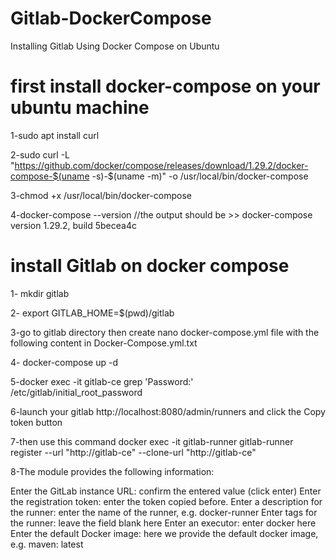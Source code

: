 # Gitlab-DockerCompose



Installing Gitlab Using Docker Compose on Ubuntu



# first install docker-compose on your ubuntu machine


1-sudo apt install curl


2-sudo curl -L "https://github.com/docker/compose/releases/download/1.29.2/docker-compose-$(uname -s)-$(uname -m)" -o /usr/local/bin/docker-compose


3-chmod +x /usr/local/bin/docker-compose


4-docker-compose --version    //the output should be >> docker-compose version 1.29.2, build 5becea4c



# install Gitlab on docker compose



1- mkdir gitlab



2- export GITLAB_HOME=$(pwd)/gitlab 


3-go to gitlab directory then create nano docker-compose.yml file with the following content in Docker-Compose.yml.txt



4- docker-compose up -d



5-docker exec -it gitlab-ce grep 'Password:' /etc/gitlab/initial_root_password



6-launch your gitlab http://localhost:8080/admin/runners and click the Copy token button



7-then use this command docker exec -it gitlab-runner gitlab-runner register --url "http://gitlab-ce" --clone-url "http://gitlab-ce"



8-The module provides the following information:

Enter the GitLab instance URL: confirm the entered value (click enter)
Enter the registration token: enter the token copied before.
Enter a description for the runner: enter the name of the runner, e.g. docker-runner
Enter tags for the runner: leave the field blank here
Enter an executor: enter docker here
Enter the default Docker image: here we provide the default docker image, e.g. maven: latest



